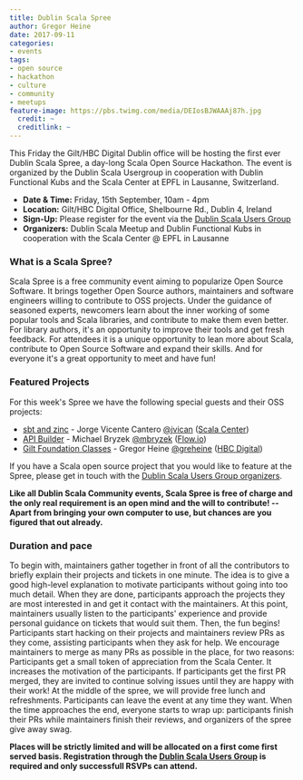 ```yaml
---
title: Dublin Scala Spree
author: Gregor Heine
date: 2017-09-11
categories:
- events
tags:
- open source
- hackathon
- culture
- community
- meetups
feature-image: https://pbs.twimg.com/media/DEIosBJWAAAj87h.jpg
  credit: ~
  creditlink: ~
---
```


This Friday the Gilt/HBC Digital Dublin office will be hosting the first ever Dublin Scala Spree, a day-long Scala Open Source Hackathon.
The event is organized by the Dublin Scala Usergroup in cooperation with Dublin Functional Kubs and the Scala Center at EPFL in Lausanne, Switzerland.
<!--more-->
* __Date & Time:__ Friday, 15th September, 10am - 4pm
* __Location:__ Gilt/HBC Digital Office, Shelbourne Rd., Dublin 4, Ireland
* __Sign-Up:__ Please register for the event via the [Dublin Scala Users Group](https://www.meetup.com/Dublin-Scala-users-group/events/242952081)
* __Organizers:__ Dublin Scala Meetup and Dublin Functional Kubs in cooperation with the Scala Center @ EPFL in Lausanne

### What is a Scala Spree?
Scala Spree is a free community event aiming to popularize Open Source Software. It brings together Open Source authors,
maintainers and software engineers willing to contribute to OSS projects. Under the guidance of seasoned experts, newcomers learn about the inner
working of some popular tools and Scala libraries, and contribute to make them even better. For library authors, it's an opportunity to improve
their tools and get fresh feedback. For attendees it is a unique opportunity to lean more about Scala, contribute to Open Source Software and
expand their skills. And for everyone it's a great opportunity to meet and have fun!

### Featured Projects
For this week's Spree we have the following special guests and their OSS projects:
* [sbt and zinc](http://www.scala-sbt.org) - Jorge Vicente Cantero [@jvican](https://twitter.com/jvican) ([Scala Center](https://scala.epfl.ch))
* [API Builder](https://www.apibuilder.io) - Michael Bryzek [@mbryzek](https://twitter.com/mbryzek) ([Flow.io](https://www.flow.io))
* [Gilt Foundation Classes](https://github.com/gilt?q=gfc) - Gregor Heine [@greheine](https://twitter.com/greheine) ([HBC Digital](http://tech.gilt.com))

If you have a Scala open source project that you would like to feature at the Spree, please get in touch with the [Dublin Scala Users Group organizers](https://www.meetup.com/Dublin-Scala-users-group).

__Like all Dublin Scala Community events, Scala Spree is free of charge and the only real requirement is an open mind and the will to contribute!
-- Apart from bringing your own computer to use, but chances are you figured that out already.__

### Duration and pace
To begin with, maintainers gather together in front of all the contributors to briefly explain their projects and tickets in one minute.
The idea is to give a good high-level explanation to motivate participants without going into too much detail. When they are done, participants
approach the projects they are most interested in and get it contact with the maintainers. At this point, maintainers usually listen to the
participants' experience and provide personal guidance on tickets that would suit them.
Then, the fun begins! Participants start hacking on their projects and maintainers review PRs as they come, assisting participants when they ask
for help. We encourage maintainers to merge as many PRs as possible in the place, for two reasons:
Participants get a small token of appreciation from the Scala Center. It increases the motivation of the participants. If participants get the
first PR merged, they are invited to continue solving issues until they are happy with their work!
At the middle of the spree, we will provide free lunch and refreshments.
Participants can leave the event at any time they want. When the time approaches the end, everyone starts to wrap up: participants finish their
PRs while maintainers finish their reviews, and organizers of the spree give away swag.

__Places will be strictly limited and will be allocated on a first come first served basis.
Registration through the [Dublin Scala Users Group](https://www.meetup.com/Dublin-Scala-users-group/events/242952081) is required and only successfull RSVPs can attend.__

